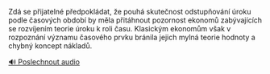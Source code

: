 
Zdá se přijatelné předpokládat, že pouhá skutečnost odstupňování úroku podle časových období by měla přitáhnout pozornost ekonomů zabývajících se rozvíjením teorie úroku k roli času. Klasickým ekonomům však v rozpoznání významu časového prvku bránila jejich mylná teorie hodnoty a chybný koncept nákladů.

[🔊 Poslechnout audio](/data/7-paragraphs/audio/chapter_88/para_002-Zd-se-pijateln-pedpokldat-e-pouh-skutenos.mp3)
